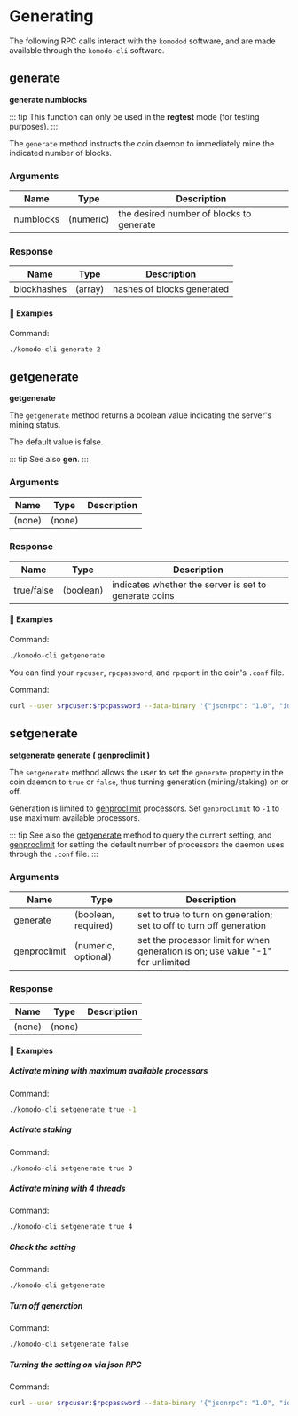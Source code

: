 # Generating

The following RPC calls interact with the `komodod` software, and are made available through the `komodo-cli` software.

## generate

**generate numblocks**

::: tip
This function can only be used in the <b>regtest</b> mode (for testing purposes).
:::

The `generate` method instructs the coin daemon to immediately mine the indicated number of blocks.

### Arguments

| Name      | Type      | Description                              |
| --------- | --------- | ---------------------------------------- |
| numblocks | (numeric) | the desired number of blocks to generate |

### Response

| Name        | Type    | Description                |
| ----------- | ------- | -------------------------- |
| blockhashes | (array) | hashes of blocks generated |

#### :pushpin: Examples

Command:

```bash
./komodo-cli generate 2
```

<collapse-text hidden title="Response">

```bash
[
  "0475316d63fe48bb9d58373595cb334fc2553f65496edfb2fb17b9ed06f4c480",
  "00d29a2b7dec52baa9ab8e4264363f32b4989eef7dbb0a9932fbc11274195b5a"
]
```

</collapse-text>

## getgenerate

**getgenerate**

The `getgenerate` method returns a boolean value indicating the server's mining status.

The default value is false.

::: tip
See also <b>gen</b>.
:::

### Arguments

| Name   | Type   | Description |
| ------ | ------ | ----------- |
| (none) | (none) |

### Response

| Name       | Type      | Description                                           |
| ---------- | --------- | ----------------------------------------------------- |
| true/false | (boolean) | indicates whether the server is set to generate coins |

#### :pushpin: Examples

Command:

```bash
./komodo-cli getgenerate
```

<collapse-text hidden title="Response">

```bash
false
```

</collapse-text>

You can find your `rpcuser`, `rpcpassword`, and `rpcport` in the coin's `.conf` file.

Command:

```bash
curl --user $rpcuser:$rpcpassword --data-binary '{"jsonrpc": "1.0", "id":"curltest", "method": "getgenerate", "params": [] }' -H 'content-type: text/plain;' http://127.0.0.1:$rpcport/
```

<collapse-text hidden title="Response">

```json
{
  "result": false,
  "error": null,
  "id": "curltest"
}
```

</collapse-text>

## setgenerate

**setgenerate generate ( genproclimit )**

The `setgenerate` method allows the user to set the `generate` property in the coin daemon to `true` or `false`, thus turning generation (mining/staking) on or off.

Generation is limited to [genproclimit](../../../basic-docs/smart-chains/smart-chain-setup/common-runtime-parameters.html#genproclimit) processors. Set `genproclimit` to `-1` to use maximum available processors.

::: tip
See also the [getgenerate](../../../basic-docs/smart-chains/smart-chain-api/generate.html#getgenerate) method to query the current setting, and [genproclimit](../../../basic-docs/smart-chains/smart-chain-setup/common-runtime-parameters.html#genproclimit) for setting the default number of processors the daemon uses through the `.conf` file.
:::

### Arguments

| Name         | Type                | Description                                                                     |
| ------------ | ------------------- | ------------------------------------------------------------------------------- |
| generate     | (boolean, required) | set to true to turn on generation; set to off to turn off generation            |
| genproclimit | (numeric, optional) | set the processor limit for when generation is on; use value "-1" for unlimited |

### Response

| Name   | Type   | Description |
| ------ | ------ | ----------- |
| (none) | (none) |

#### :pushpin: Examples

##### Activate mining with maximum available processors

Command:

```bash
./komodo-cli setgenerate true -1
```

<collapse-text hidden title="Response">

```bash
(none)
```

</collapse-text>

##### Activate staking

Command:

```bash
./komodo-cli setgenerate true 0
```

<collapse-text hidden title="Response">

```bash
(none)
```

</collapse-text>

##### Activate mining with 4 threads

Command:

```bash
./komodo-cli setgenerate true 4
```

<collapse-text hidden title="Response">

```bash
(none)
```

</collapse-text>

##### Check the setting

Command:

```bash
./komodo-cli getgenerate
```

<collapse-text hidden title="Response">

```bash
true
```

</collapse-text>

##### Turn off generation

Command:

```bash
./komodo-cli setgenerate false
```

<collapse-text hidden title="Response">

```bash
(none)
```

</collapse-text>

##### Turning the setting on via json RPC

Command:

```bash
curl --user $rpcuser:$rpcpassword --data-binary '{"jsonrpc": "1.0", "id":"curltest", "method": "setgenerate", "params": [true, 1] }' -H 'content-type: text/plain;' http://127.0.0.1:$rpcport/
```

<collapse-text hidden title="Response">

```json
{
  "result": null,
  "error": null,
  "id": "curltest"
}
```

</collapse-text>

<!-------- FIXME: get confirmation from alright

setstakingsplit

**setstakingsplit split_percentage**

The `setstakingsplit` method allows the user to decide what happens to a UTXO that is successfully able to stake a block in the POS64 staking system (i.e. a Smart Chain started using the [-ac_staked](../../antara/antara-setup/antara-customizations.md#ac-staked) parameter). 

The argument `split_percentage` defines the percentage of the staking UTXO value to leave in the same address. The rest of of the staking UTXO value is added to the new UTXO created to the coinbase address.

Examples:

- `split_percentage` = `0` merges the staking UTXO value and the coinbase value to the coinbase address
- `split_percentage` = `50` takes half of the staking UTXO value and sends it to the coinbase address 
- `split_percentage` = `100` does not change the staking UTXO 

### Arguments

| Name         | Type                | Description                                                                     |
| ------------ | ------------------- | ------------------------------------------------------------------------------- |
| split_percentage     | (numeric, required) | allowed value range: `0` to `100`; the percentage of the staking UTXO value to leave in the same address; the rest of of the staking UTXO value is added to the new UTXO created to the coinbase address          |

### Response

| Name   | Type   | Description |
| ------ | ------ | ----------- |
| split_percentage | (numeric) |the supplied argument |

#### :pushpin: Examples

Command:

```bash
./komodo-cli -ac_name=HELLOWORLD setstakingsplit 0
```

<collapse-text hidden title="Response">

```json
{
    "split_percentage" : 0
}
```

</collapse-text>

Command:

```bash
curl --user $rpcuser:$rpcpassword --data-binary '{"jsonrpc": "1.0", "id":"curltest", "method": "setstakingsplit", "params": [100] }' -H 'content-type: text/plain;' http://127.0.0.1:$rpcport/
```

<collapse-text hidden title="Response">

```json
{
    "split_percentage" : 100
}
```

</collapse-text>
-------->
